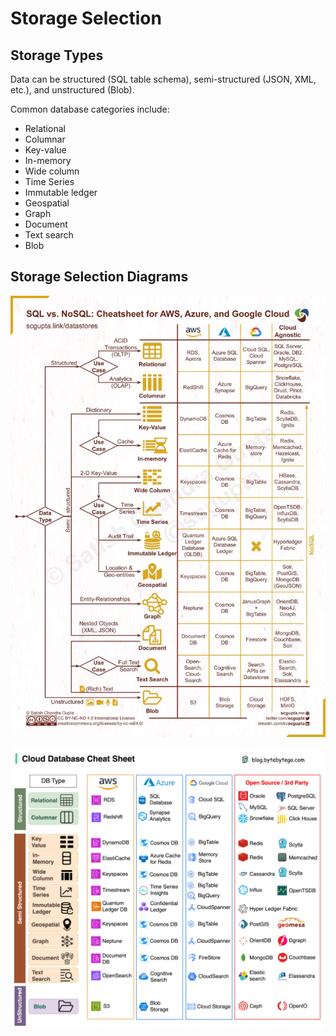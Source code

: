 # Storage Selection

## Storage Types

Data can be structured (SQL table schema), semi-structured (JSON, XML, etc.), and unstructured (Blob).

Common database categories include:

- Relational
- Columnar
- Key-value
- In-memory
- Wide column
- Time Series
- Immutable ledger
- Geospatial
- Graph
- Document
- Text search
- Blob

## Storage Selection Diagrams

![](storage_selection/image1.jpg)

![](storage_selection/image2.png)
